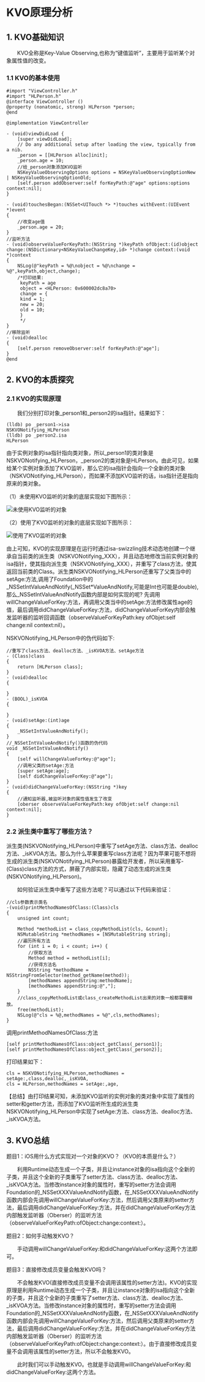 # KVO原理分析

## 1. KVO基础知识

&emsp;&emsp;KVO全称是Key-Value Observing,也称为“键值监听”，主要用于监听某个对象属性值的改变。

### 1.1 KVO的基本使用

```
#import "ViewController.h"
#import "HLPerson.h"
@interface ViewController ()
@property (nonatomic, strong) HLPerson *person;
@end

@implementation ViewController

- (void)viewDidLoad {
    [super viewDidLoad];
    // Do any additional setup after loading the view, typically from a nib.
    _person = [[HLPerson alloc]init];
    _person.age = 10;
    //给_person对象添加KVO监听
    NSKeyValueObservingOptions options = NSKeyValueObservingOptionNew | NSKeyValueObservingOptionOld;
    [self.person addObserver:self forKeyPath:@"age" options:options context:nil];
}

- (void)touchesBegan:(NSSet<UITouch *> *)touches withEvent:(UIEvent *)event
{
    //改变age值
    _person.age = 20;
}
//监听方法
- (void)observeValueForKeyPath:(NSString *)keyPath ofObject:(id)object change:(NSDictionary<NSKeyValueChangeKey,id> *)change context:(void *)context
{
    NSLog(@"keyPath = %@\nobject = %@\nchange = %@",keyPath,object,change);
    /*打印结果:
     keyPath = age
     object = <HLPerson: 0x600002dc8a70>
     change = {
     kind = 1;
     new = 20;
     old = 10;
     }
     */
}
//移除监听
- (void)dealloc
{
    [self.person removeObserver:self forKeyPath:@"age"];
}
@end
```

## 2. KVO的本质探究

### 2.1 KVO的实现原理

&emsp;&emsp;我们分别打印对象_person1和_person2的isa指针。结果如下：

```
(lldb) po _person1->isa
NSKVONotifying_HLPerson
(lldb) po _person2.isa
HLPerson
```

由于实例对象的isa指针指向类对象，所以_person1的类对象是NSKVONotifying_HLPerson，_person2的类对象是HLPerson。由此可见，如果给某个实例对象添加了KVO监听，那么它的isa指针会指向一个全新的类对象（NSKVONotifying_HLPerson），而如果不添加KVO监听的话，isa指针还是指向原来的类对象。

（1）未使用KVO监听的对象的底层实现如下图所示：

![未使用KVO监听的对象](https://upload-images.jianshu.io/upload_images/4164292-20aacf99194a2133.jpeg?imageMogr2/auto-orient/strip%7CimageView2/2/w/1240 '未使用KVO监听的对象')

（2）使用了KVO监听的对象的底层实现如下图所示：

![使用了KVO监听的对象](https://upload-images.jianshu.io/upload_images/4164292-44308711bc0fc44f.jpeg?imageMogr2/auto-orient/strip%7CimageView2/2/w/1240 '使用了KVO监听的对象')

由上可知，KVO的实现原理是在运行时通过isa-swizzling技术动态地创建一个继承自当前类的派生类（NSKVONotifying_XXX），并且动态地修改当前实例对象的isa指针，使其指向派生类（NSKVONotifying_XXX），并重写了class方法，使其返回当前类的Class。派生类NSKVONotifying_HLPerson还重写了父类当中的setAge:方法,调用了Foundation中的_NSSetIntValueAndNotify(_NSSet*ValueAndNotify,可能是Int也可能是double),那么_NSSetIntValueAndNotify函数内部是如何实现的呢? 先调用willChangeValueForKey:方法，再调用父类当中的setAge:方法修改属性age的值，最后调用didChangeValueForKey:方法，didChangeValueForKey内部会触发监听器的监听回调函数（observeValueForKeyPath:key ofObjet:self change:nil context:nil）。

NSKVONotifying_HLPerson中的伪代码如下:

```
//重写了class方法、dealloc方法、_isKVOA方法、setAge方法
- (Class)class
{
    return [HLPerson class];
}
- (void)dealloc
{
    
}
- (BOOL)_isKVOA
{
    
}
- (void)setAge:(int)age
{
    _NSSetIntValueAndNotify();
}
//_NSSetIntValueAndNotify()函数的伪代码
void _NSSetIntValueAndNotify()
{
    [self willChangeValueForKey:@"age"];
    //调用父类的setAge:方法
    [super setAge:age];
    [self didChangeValueForKey:@"age"];
}
- (void)didChangeValueForKey:(NSString *)key
{
    //通知监听器,被监听对象的属性值发生了改变
    [oberser observeValueForKeyPath:key ofObjet:self change:nil context:nil];
}
```

### 2.2 派生类中重写了哪些方法？

派生类(NSKVONotifying_HLPerson)中重写了setAge方法、class方法、dealloc方法、_isKVOA方法。那么为什么苹果要重写class方法呢？因为苹果可能不想将生成的派生类(NSKVONotifying_HLPerson)暴露给开发者，所以采用重写-(Class)class方法的方式，屏蔽了内部实现，隐藏了动态生成的派生类(NSKVONotifying_HLPerson)。

&emsp;&emsp;如何验证派生类中重写了这些方法呢？可以通过以下代码来验证：

```
//cls参数表示类名
-(void)printMethodNamesOfClass:(Class)cls
{
    unsigned int count;
    
    Method *methodList = class_copyMethodList(cls, &count);
    NSMutableString *methodNames = [NSMutableString string];
    //遍历所有方法
    for (int i = 0; i < count; i++) {
        //获取方法
        Method method = methodList[i];
        //获得方法名
        NSString *methodName = NSStringFromSelector(method_getName(method));
        [methodNames appendString:methodName];
        [methodNames appendString:@","];
    }
    //class_copyMethodList或class_createMethodList出来的对象一般都需要释放。
    free(methodList);
    NSLog(@"cls = %@,methodNames = %@",cls,methodNames);
}
```
调用printMethodNamesOfClass:方法

```
[self printMethodNamesOfClass:object_getClass(_person1)];
[self printMethodNamesOfClass:object_getClass(_person2)];

```
打印结果如下：

```
cls = NSKVONotifying_HLPerson,methodNames = setAge:,class,dealloc,_isKVOA,
cls = HLPerson,methodNames = setAge:,age,
```
【总结】由打印结果可知，未添加KVO监听的实例对象的类对象中实现了属性的setter和getter方法，而添加了KVO监听所生成的派生类NSKVONotifying_HLPerson中实现了setAge:方法、class方法、dealloc方法、_isKVOA方法。


## 3. KVO总结

题目1：iOS用什么方式实现对一个对象的KVO？（KVO的本质是什么？）

&emsp;&emsp;利用Runtime动态生成一个子类，并且让instance对象的isa指向这个全新的子类，并且这个全新的子类重写了setter方法、class方法、dealloc方法、_isKVOA方法。当修改instance对象的属性时，重写的setter方法会调用Foundation的_NSSetXXXValueAndNotify函数，在_NSSetXXXValueAndNotify函数内部会先调用willChangeValueForKey:方法，然后调用父类原来的setter方法，最后调用didChangeValueForKey:方法，并在didChangeValueForKey方法内部触发监听器（Oberser）的监听方法（observeValueForKeyPath:ofObject:change:context:）。

题目2：如何手动触发KVO？

&emsp;&emsp;手动调用willChangeValueForKey:和didChangeValueForKey:这两个方法即可。

题目3：直接修改成员变量会触发KVO吗？

&emsp;&emsp;不会触发KVO(直接修改成员变量不会调用该属性的setter方法)。KVO的实现原理是利用Runtime动态生成一个子类，并且让instance对象的isa指向这个全新的子类，并且这个全新的子类重写了setter方法、class方法、dealloc方法、_isKVOA方法。当修改instance对象的属性时，重写的setter方法会调用Foundation的_NSSetXXXValueAndNotify函数，在_NSSetXXXValueAndNotify函数内部会先调用willChangeValueForKey:方法，然后调用父类原来的setter方法，最后调用didChangeValueForKey:方法，并在didChangeValueForKey方法内部触发监听器（Oberser）的监听方法（observeValueForKeyPath:ofObject:change:context:）。由于直接修改成员变量不会调用该属性的setter方法，所以不会触发KVO。

&emsp;&emsp;此时我们可以手动触发KVO。也就是手动调用willChangeValueForKey:和didChangeValueForKey:这两个方法。